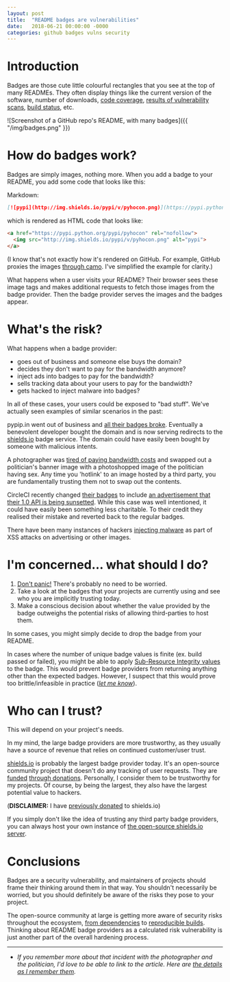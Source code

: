 ```yaml
---
layout: post
title:  "README badges are vulnerabilities"
date:   2018-06-21 00:00:00 -0000
categories: github badges vulns security
---
```


# Introduction

Badges are those cute little colourful rectangles that you see at the top of many READMEs. They often display things like the current version of the software, number of downloads, [code coverage](https://coveralls.io/), [results of vulnerability scans](https://snyk.io/docs/badges/), [build status](https://docs.travis-ci.com/user/status-images/), etc.

![Screenshot of a GitHub repo's README, with many badges]({{ "/img/badges.png" }})

# How do badges work?

Badges are simply images, nothing more. When you add a badge to your README, you add some code that looks like this:

Markdown:

```markdown
[![pypi](http://img.shields.io/pypi/v/pyhocon.png)](https://pypi.python.org/pypi/pyhocon)
```

which is rendered as HTML code that looks like:

```html
<a href="https://pypi.python.org/pypi/pyhocon" rel="nofollow">
  <img src="http://img.shields.io/pypi/v/pyhocon.png" alt="pypi">
</a>
```

(I know that's not exactly how it's rendered on GitHub. For example, GitHub proxies the images [through camo](https://github.com/atmos/camo). I've simplified the example for clarity.)

What happens when a user visits your README? Their browser sees these image tags and makes additional requests to fetch those images from the badge provider. Then the badge provider serves the images and the badges appear.

# What's the risk?

What happens when a badge provider:

* goes out of business and someone else buys the domain?
* decides they don't want to pay for the bandwidth anymore?
* inject ads into badges to pay for the bandwidth?
* sells tracking data about your users to pay for the bandwidth?
* gets hacked to inject malware into badges?

In all of these cases, your users could be exposed to "bad stuff". We've actually seen examples of similar scenarios in the past:

pypip.in went out of business and [all their badges broke](https://movermeyer.com/2018-03-08-building-bots-to-mend-badges/). Eventually a benevolent developer bought the domain and is now serving redirects to the [shields.io](https://shields.io/) badge service. The domain could have easily been bought by someone with malicious intents.

A photographer was [tired of paying bandwidth costs](#website-defacement) and swapped out a politician's banner image with a photoshopped image of the politician having sex. Any time you 'hotlink' to an image hosted by a third party, you are fundamentally trusting them not to swap out the contents.

CircleCI recently changed [their badges](https://circleci.com/docs/2.0/status-badges/) to include [an advertisement that their 1.0 API is being sunsetted](https://discuss.circleci.com/t/add-way-to-clear-1-0-is-sunsetting-on-status-badge/23085). While this case was well intentioned, it could have easily been something less charitable. To their credit they realised their mistake and reverted back to the regular badges.

There have been many instances of hackers [injecting malware](https://en.wikipedia.org/wiki/Malvertising#History) as part of XSS attacks on advertising or other images.

# I'm concerned... what should I do?

1. [Don't panic!](https://en.wikipedia.org/wiki/Phrases_from_The_Hitchhiker%27s_Guide_to_the_Galaxy#Don't_Panic) There's probably no need to be worried. 
2. Take a look at the badges that your projects are currently using and see who you are implicitly trusting today.
3. Make a conscious decision about whether the value provided by the badge outweighs the potential risks of allowing third-parties to host them.

In some cases, you might simply decide to drop the badge from your README.

In cases where the number of unique badge values is finite (ex. build passed or failed), you might be able to apply [Sub-Resource Integrity values](https://developer.mozilla.org/en-US/docs/Web/Security/Subresource_Integrity) to the badge. This would prevent badge providers from returning anything other than the expected badges. However, I suspect that this would prove too brittle/infeasible in practice ([*let me know*](https://twitter.com/movermeyer)).

# Who can I trust?

This will depend on your project's needs.

In my mind, the large badge providers are more trustworthy, as they usually have a source of revenue that relies on continued customer/user trust. 

[shields.io](https://shields.io/) is probably the largest badge provider today. It's an open-source community project that doesn't do any tracking of user requests. They are [funded](https://github.com/badges/shields/issues/1377#issuecomment-352842533) [through donations](https://opencollective.com/shields). Personally, I consider them to be trustworthy for my projects. Of course, by being the largest, they also have the largest potential value to hackers.

(**DISCLAIMER:** I have [previously donated](https://opencollective.com/movermeyer) to shields.io)

If you simply don't like the idea of trusting any third party badge providers, you can always host your own instance of [the open-source shields.io server](https://github.com/badges/shields/blob/master/doc/self-hosting.md).

# Conclusions

Badges are a security vulnerability, and maintainers of projects should frame their thinking around them in that way. You shouldn't necessarily be worried, but you should definitely be aware of the risks they pose to your project.

The open-source community at large is getting more aware of security risks throughout the ecosystem, [from dependencies](https://hackernoon.com/part-2-how-to-stop-me-harvesting-credit-card-numbers-and-passwords-from-your-site-844f739659b9) to [reproducible builds](https://reproducible-builds.org/). Thinking about README badge providers as a calculated risk vulnerability is just another part of the overall hardening process.

---

* <a name="website-defacement"></a> *If you remember more about that incident with the photographer and the politician, I'd love to be able to link to the article. Here are [the details as I remember them](https://www.reddit.com/r/tipofmytongue/comments/8ss8r4/tomtnews_italian_politician_gay_sex_website/).*